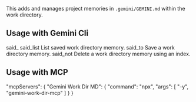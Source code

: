 This adds and manages project memories in `.gemini/GEMINI.md` within the work directory.

## Usage with Gemini Cli

said_
said_list    List saved work directory memory.
said_to      Save a work directory memory.
said_not     Delete a work directory memory using an index.

## Usage with MCP

"mcpServers": {
  "Gemini Work Dir MD": {
    "command": "npx",
    "args": [
      "-y",
      "gemini-work-dir-mcp"
    ]
  }
}
